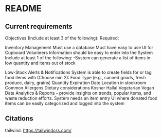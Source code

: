 # README

## Current requirements

Objectives (Include at least 3 of the following):
Required:

Inventory Management
Must use a database
Must have easy to use UI for Cupboard Volunteers
Information should be easy to enter into the System
Include at least 1 of the following: -System can generate a list of items in low quantity and items out of stock

Low-Stock Alerts & Notifications
System is able to create fields for or tag food items with (Choose min 2):
Food Type (e.g., canned goods, fresh produce, dairy, grains)
Quantity
Expiration Date
Location in stockroom
Common Allergens
Dietary considerations
Kosher
Hallal
Vegetarian
Vegan
Data Analytics & Reports – provide insights on trends, popular items, and waste reduction efforts.
System needs an item entry UI where donated food items can be easily categorized and logged into the system

## Citations
tailwind: https://tailwindcss.com/
